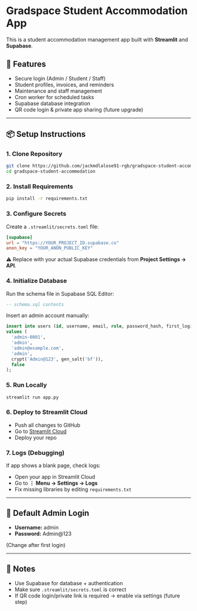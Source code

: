 # Gradspace Student Accommodation App

This is a student accommodation management app built with **Streamlit** and **Supabase**.

## 🚀 Features
- Secure login (Admin / Student / Staff)
- Student profiles, invoices, and reminders
- Maintenance and staff management
- Cron worker for scheduled tasks
- Supabase database integration
- QR code login & private app sharing (future upgrade)

---

## 📦 Setup Instructions

### 1. Clone Repository
```bash
git clone https://github.com/jackmdlalose91-rgb/gradspace-student-accommodation.git
cd gradspace-student-accommodation
```

### 2. Install Requirements
```bash
pip install -r requirements.txt
```

### 3. Configure Secrets
Create a `.streamlit/secrets.toml` file:

```toml
[supabase]
url = "https://YOUR_PROJECT_ID.supabase.co"
anon_key = "YOUR_ANON_PUBLIC_KEY"
```

⚠️ Replace with your actual Supabase credentials from **Project Settings → API**.

### 4. Initialize Database
Run the schema file in Supabase SQL Editor:

```sql
-- schema.sql contents
```

Insert an admin account manually:
```sql
insert into users (id, username, email, role, password_hash, first_login)
values (
  'admin-0001',
  'admin',
  'admin@example.com',
  'admin',
  crypt('Admin@123', gen_salt('bf')),  
  false
);
```

### 5. Run Locally
```bash
streamlit run app.py
```

### 6. Deploy to Streamlit Cloud
- Push all changes to GitHub
- Go to [Streamlit Cloud](https://share.streamlit.io/)
- Deploy your repo

### 7. Logs (Debugging)
If app shows a blank page, check logs:
- Open your app in Streamlit Cloud
- Go to **⋮ Menu → Settings → Logs**
- Fix missing libraries by editing `requirements.txt`

---

## 🔑 Default Admin Login
- **Username:** admin
- **Password:** Admin@123

(Change after first login)

---

## 📌 Notes
- Use Supabase for database + authentication
- Make sure `.streamlit/secrets.toml` is correct
- If QR code login/private link is required → enable via settings (future step)
